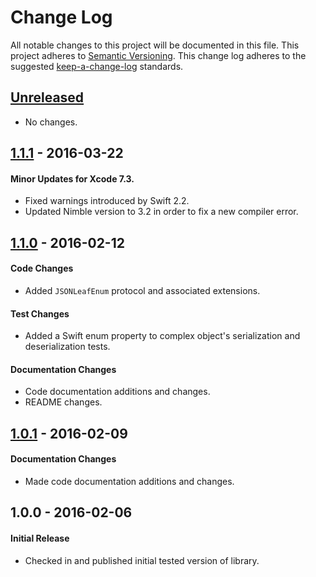 # Change Log
All notable changes to this project will be documented in this file.
This project adheres to [Semantic Versioning](http://semver.org/).
This change log adheres to the suggested [keep-a-change-log](https://github.com/olivierlacan/keep-a-changelog) standards.

## [Unreleased]
- No changes.

## [1.1.1] - 2016-03-22
#### Minor Updates for Xcode 7.3.
- Fixed warnings introduced by Swift 2.2.
- Updated Nimble version to 3.2 in order to fix a new compiler error.

## [1.1.0] - 2016-02-12
#### Code Changes
- Added `JSONLeafEnum` protocol and associated extensions.

#### Test Changes
- Added a Swift enum property to complex object's serialization and deserialization tests.

#### Documentation Changes
- Code documentation additions and changes.
- README changes.

## [1.0.1] - 2016-02-09
#### Documentation Changes
- Made code documentation additions and changes.

## 1.0.0 - 2016-02-06
#### Initial Release
- Checked in and published initial tested version of library.

[Unreleased]: https://github.com/sean915213/SGYSwiftJSON/compare/1.1.1...HEAD
[1.1.1]: https://github.com/sean915213/SGYSwiftJSON/compare/1.1.0...1.1.1
[1.1.0]: https://github.com/sean915213/SGYSwiftJSON/compare/1.0.1...1.1.0
[1.0.1]: https://github.com/sean915213/SGYSwiftJSON/compare/1.0.0...1.0.1
